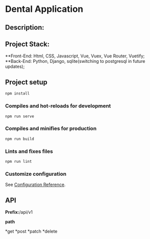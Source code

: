 # Dental Application

## Description:

## Project Stack:

**Front-End: Html, CSS, Javascript, Vue, Vuex, Vue Router, Vuetify;
**Back-End: Python, Django, sqlite(switching to postgresql in future updates);

## Project setup
```
npm install
```

### Compiles and hot-reloads for development
```
npm run serve
```

### Compiles and minifies for production
```
npm run build
```

### Lints and fixes files
```
npm run lint
```

### Customize configuration
See [Configuration Reference](https://cli.vuejs.org/config/).

## API

**Prefix:**/api/v1

**path**

*get
*post
*patch
*delete

